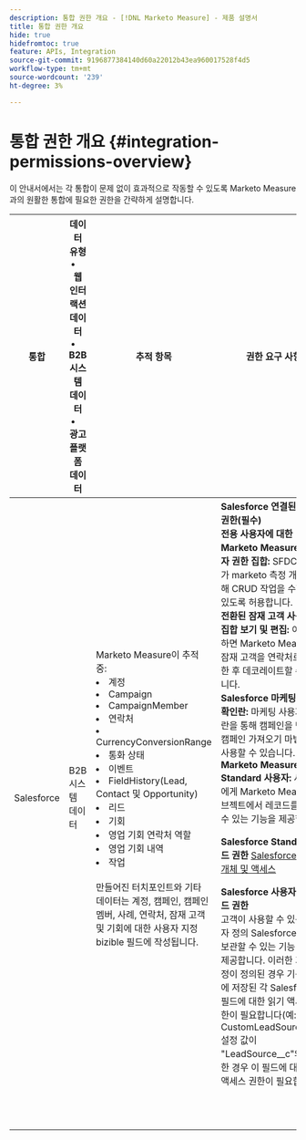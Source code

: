 ```yaml
---
description: 통합 권한 개요 - [!DNL Marketo Measure] - 제품 설명서
title: 통합 권한 개요
hide: true
hidefromtoc: true
feature: APIs, Integration
source-git-commit: 9196877384140d60a22012b43ea960017528f4d5
workflow-type: tm+mt
source-wordcount: '239'
ht-degree: 3%

---
```


# 통합 권한 개요 {#integration-permissions-overview}

이 안내서에서는 각 통합이 문제 없이 효과적으로 작동할 수 있도록 Marketo Measure과의 원활한 통합에 필요한 권한을 간략하게 설명합니다.

<table>
<thead>
  <tr>
    <th style="width:10%">통합</th>
    <th style="width:20%">데이터 유형
    <li>웹 인터랙션 데이터</li>
    <li>B2B 시스템 데이터</li>
    <li>광고 플랫폼 데이터</li></th>
    <th style="width:30%">추적 항목</th>
    <th style="width:40%">권한 요구 사항</th>
  </tr>
</thead>
<tbody>
  <tr>
    <td>Salesforce</td>
    <td>B2B 시스템 데이터    
</td>
    <td>Marketo Measure이 추적 중:
    <br>
    <li>계정</li>
<li>Campaign</li>
<li>CampaignMember</li>
<li>연락처</li>
<li>CurrencyConversionRange</li>
<li>통화 상태</li>
<li>이벤트</li>
<li>FieldHistory(Lead, Contact 및 Opportunity)</li>
<li>리드</li>
<li>기회</li>
<li>영업 기회 연락처 역할</li>
<li>영업 기회 내역</li>
<li>작업</li>
<br>
만들어진 터치포인트와 기타 데이터는 계정, 캠페인, 캠페인 멤버, 사례, 연락처, 잠재 고객 및 기회에 대한 사용자 지정 bizible 필드에 작성됩니다.</td>
    <td><b>Salesforce 연결된 사용자 권한(필수)</b>
    <br>
    <b>전용 사용자에 대한 Marketo Measure 관리자 권한 집합:</b> SFDC 관리자가 marketo 측정 개체에 대해 CRUD 작업을 수행할 수 있도록 허용합니다.
    <br>
    <b>전환된 잠재 고객 사용 권한 집합 보기 및 편집:</b> 이렇게 하면 Marketo Measure은 잠재 고객을 연락처로 전환한 후 데코레이트할 수 있습니다.
    <br>
    <b>Salesforce 마케팅 사용자 확인란:</b> 마케팅 사용자 확인란을 통해 캠페인을 만들고 캠페인 가져오기 마법사를 사용할 수 있습니다.
    <br>
    <b>Marketo Measure Standard 사용자:</b> 사용자에게 Marketo Measure 오브젝트에서 레코드를 읽을 수 있는 기능을 제공합니다.
    <p>
    <b>Salesforce Standard 필드 권한</b>
    <a href="/help/configuration-and-setup/marketo-measure-and-salesforce/how-marketo-measure-and-salesforce-interact.md">Salesforce 표준 개체 및 액세스</a>
    <p>
    <b>Salesforce 사용자 지정 필드 권한</b>
    <br>
    고객이 사용할 수 있는 사용자 정의 Salesforce 필드를 보관할 수 있는 기능 설정을 제공합니다. 이러한 기능 설정이 정의된 경우 기능 설정에 저장된 각 Salesforce 필드에 대한 읽기 액세스 권한이 필요합니다(예: CustomLeadSourceField 설정 값이 "LeadSource__c"와 동일한 경우 이 필드에 대한 읽기 액세스 권한이 필요합니다).
    </td>
  </tr>
  <tr>
    <td></td>
    <td></td>
    <td></td>
    <td></td>
  </tr>
  <tr>
    <td></td>
    <td></td>
    <td></td>
    <td></td>
  </tr>
  <tr>
    <td></td>
    <td></td>
    <td></td>
    <td></td>
  </tr>
  <tr>
    <td></td>
    <td></td>
    <td></td>
    <td></td>
  </tr>
  <tr>
    <td></td>
    <td></td>
    <td></td>
    <td></td>
  </tr>
  <tr>
    <td></td>
    <td></td>
    <td></td>
    <td></td>
  </tr>
  <tr>
    <td></td>
    <td></td>
    <td></td>
    <td></td>
  </tr>
  <tr>
    <td></td>
    <td></td>
    <td></td>
    <td></td>
  </tr>
  <tr>
    <td></td>
    <td></td>
    <td></td>
    <td></td>
  </tr>
</tbody>
</table>
